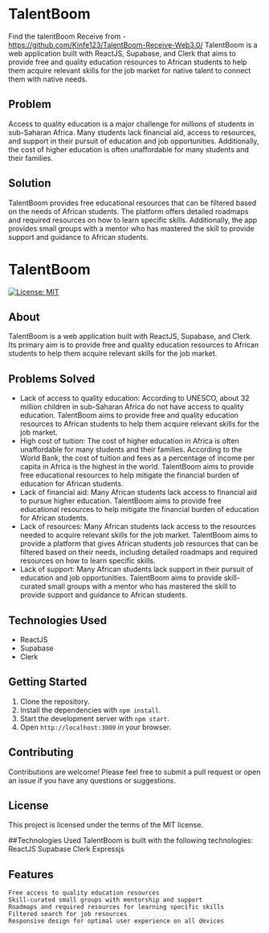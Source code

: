 # TalentBoom


Find the talentBoom Receive from - https://github.com/Kinfe123/TalentBoom-Receive-Web3.0/
TalentBoom is a web application built with ReactJS, Supabase, and Clerk that aims to provide free and quality education resources to African students to help them acquire relevant skills for the job market for native talent to connect them with native needs.

## Problem
Access to quality education is a major challenge for millions of students in sub-Saharan Africa. Many students lack financial aid, access to resources, and support in their pursuit of education and job opportunities. Additionally, the cost of higher education is often unaffordable for many students and their families.

## Solution
TalentBoom provides free educational resources that can be filtered based on the needs of African students. The platform offers detailed roadmaps and required resources on how to learn specific skills. Additionally, the app provides small groups with a mentor who has mastered the skill to provide support and guidance to African students.

# TalentBoom

[![License: MIT](https://img.shields.io/badge/License-MIT-yellow.svg)](https://opensource.org/licenses/MIT)

## About

TalentBoom is a web application built with ReactJS, Supabase, and Clerk. Its primary aim is to provide free and quality education resources to African students to help them acquire relevant skills for the job market.

## Problems Solved

- Lack of access to quality education: According to UNESCO, about 32 million children in sub-Saharan Africa do not have access to quality education. TalentBoom aims to provide free and quality education resources to African students to help them acquire relevant skills for the job market.
- High cost of tuition: The cost of higher education in Africa is often unaffordable for many students and their families. According to the World Bank, the cost of tuition and fees as a percentage of income per capita in Africa is the highest in the world. TalentBoom aims to provide free educational resources to help mitigate the financial burden of education for African students.
- Lack of financial aid: Many African students lack access to financial aid to pursue higher education. TalentBoom aims to provide free educational resources to help mitigate the financial burden of education for African students.
- Lack of resources: Many African students lack access to the resources needed to acquire relevant skills for the job market. TalentBoom aims to provide a platform that gives African students job resources that can be filtered based on their needs, including detailed roadmaps and required resources on how to learn specific skills.
- Lack of support: Many African students lack support in their pursuit of education and job opportunities. TalentBoom aims to provide skill-curated small groups with a mentor who has mastered the skill to provide support and guidance to African students.

## Technologies Used

- ReactJS
- Supabase
- Clerk

## Getting Started

1. Clone the repository.
2. Install the dependencies with `npm install`.
3. Start the development server with `npm start`.
4. Open `http://localhost:3000` in your browser.

## Contributing

Contributions are welcome! Please feel free to submit a pull request or open an issue if you have any questions or suggestions.

## License

This project is licensed under the terms of the MIT license.


##Technologies Used
TalentBoom is built with the following technologies:
    ReactJS
    Supabase
    Clerk
    Expressjs

## Features
    Free access to quality education resources
    Skill-curated small groups with mentorship and support
    Roadmaps and required resources for learning specific skills
    Filtered search for job resources
    Responsive design for optimal user experience on all devices

